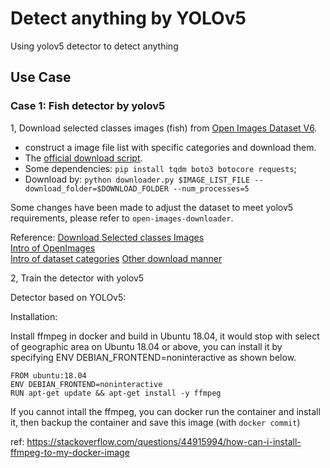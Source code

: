 # Detect anything by YOLOv5

Using yolov5 detector to detect anything




## Use Case

### Case 1: Fish detector by yolov5

1, Download selected classes images (fish) from [Open Images Dataset V6](https://storage.googleapis.com/openimages/web/download.html).

- construct a image file list with specific categories and download them.    
- The [official download script](https://raw.githubusercontent.com/openimages/dataset/master/downloader.py).    
- Some dependencies: `pip install tqdm boto3 botocore requests`;    
- Download by: `python downloader.py $IMAGE_LIST_FILE --download_folder=$DOWNLOAD_FOLDER --num_processes=5`  

Some changes have been made to adjust the dataset to meet yolov5 requirements, please refer to `open-images-downloader`.

Reference: 
[Download Selected classes Images](https://github.com/irvingzhang0512/open-images-downloader)  
[Intro of OpenImages](https://blog.csdn.net/irving512/article/details/116180438)  
[Intro of dataset categories](https://www.pianshen.com/article/7415336050/)
[Other download manner](https://github.com/cvdfoundation/open-images-dataset#download-full-dataset-with-google-storage-transfer)


2, Train the detector with yolov5  









Detector based on YOLOv5:





Installation:

Install ffmpeg in docker and build in Ubuntu 18.04, it would stop with select of geographic area on Ubuntu 18.04 or above, you can install it by specifying ENV DEBIAN_FRONTEND=noninteractive as shown below.
```
FROM ubuntu:18.04
ENV DEBIAN_FRONTEND=noninteractive
RUN apt-get update && apt-get install -y ffmpeg
```

If you cannot intall the ffmpeg, you can docker run the container and install it, then backup the container and save this image (with `docker commit`)


ref: https://stackoverflow.com/questions/44915994/how-can-i-install-ffmpeg-to-my-docker-image






